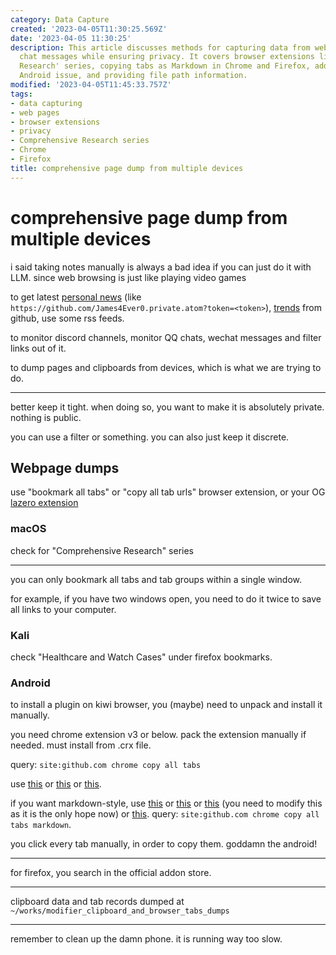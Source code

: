 ```yaml
---
category: Data Capture
created: '2023-04-05T11:30:25.569Z'
date: '2023-04-05 11:30:25'
description: This article discusses methods for capturing data from web pages and
  chat messages while ensuring privacy. It covers browser extensions like the 'Comprehensive
  Research' series, copying tabs as Markdown in Chrome and Firefox, addressing an
  Android issue, and providing file path information.
modified: '2023-04-05T11:45:33.757Z'
tags:
- data capturing
- web pages
- browser extensions
- privacy
- Comprehensive Research series
- Chrome
- Firefox
title: comprehensive page dump from multiple devices
---
```


# comprehensive page dump from multiple devices

i said taking notes manually is always a bad idea if you can just do it with LLM. since web browsing is just like playing video games

to get latest [personal news](https://blog.feeds.pub/github-rss.html) (like `https://github.com/James4Ever0.private.atom?token=<token>`), [trends](https://github.com/DIYgod/RSSHub) from github, use some rss feeds.

to monitor discord channels, monitor QQ chats, wechat messages and filter links out of it.

to dump pages and clipboards from devices, which is what we are trying to do.

----

better keep it tight. when doing so, you want to make it is absolutely private. nothing is public.

you can use a filter or something. you can also just keep it discrete.

## Webpage dumps

use "bookmark all tabs" or "copy all tab urls" browser extension, or your OG [lazero extension](https://gitee.com/x00e0d991e368/metalazero/tree/master/browser_plugin)

### macOS

check for "Comprehensive Research" series

----

you can only bookmark all tabs and tab groups within a single window.

for example, if you have two windows open, you need to do it twice to save all links to your computer.

### Kali

check "Healthcare and Watch Cases" under firefox bookmarks.

### Android

to install a plugin on kiwi browser, you (maybe) need to unpack and install it manually.

you need chrome extension v3 or below. pack the extension manually if needed. must install from .crx file.

query: `site:github.com chrome copy all tabs`

use [this](https://github.com/georgemandis/copy-open-tabs-urls) or [this](https://github.com/charlesbrandt/copy_all_tabs) or [this](https://github.com/teddywing/chrome-copy-urls-from-all-tabs).

if you want markdown-style, use [this](https://github.com/yorkxin/copy-as-markdown) or [this](https://github.com/JannesMeyer/TabAttack) or [this](https://github.com/tsushiy/copy-tabs-as-markdown) (you need to modify this as it is the only hope now) or [this](https://github.com/zaki-yama/copy-title-and-url-as-markdown). query: `site:github.com chrome copy all tabs markdown`.

you click every tab manually, in order to copy them. goddamn the android!

----

for firefox, you search in the official addon store.

----

clipboard data and tab records dumped at `~/works/modifier_clipboard_and_browser_tabs_dumps`

----

remember to clean up the damn phone. it is running way too slow.